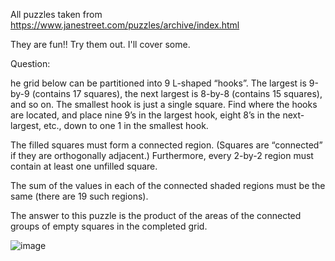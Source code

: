 All puzzles taken from https://www.janestreet.com/puzzles/archive/index.html

They are fun!! Try them out. I'll cover some. 

Question: 

he grid below can be partitioned into 9 L-shaped “hooks”. The largest is 9-by-9 (contains 17 squares), the next largest is 8-by-8 (contains 15 squares), and so on. The smallest hook is just a single square. Find where the hooks are located, and place nine 9’s in the largest hook, eight 8’s in the next-largest, etc., down to one 1 in the smallest hook.

The filled squares must form a connected region. (Squares are “connected” if they are orthogonally adjacent.) Furthermore, every 2-by-2 region must contain at least one unfilled square.

The sum of the values in each of the connected shaded regions must be the same (there are 19 such regions).

The answer to this puzzle is the product of the areas of the connected groups of empty squares in the completed grid.

![image](https://whoek.com/images/20210202_hooks_7.png)
